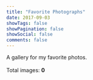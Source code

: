 ```yaml
---
title: "Favorite Photographs"
date: 2017-09-03
showTags: false
showPagination: false
showSocial: false
comments: false
---
```


<p class='light-font'>
A gallery for my favorite photos.
<br/>
<br/>
Total images: <strong id='total-images'>0</strong>
</p>
<div id='photo-gallery'></div>
<!-- <script src="/js/photo-gallery/app.js"></script> -->